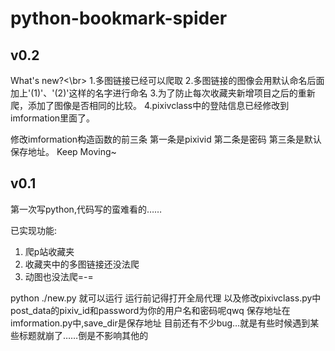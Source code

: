 # python-bookmark-spider

## v0.2
What's new?<\br>
1.多图链接已经可以爬取
2.多图链接的图像会用默认命名后面加上'(1)'、'(2)'这样的名字进行命名
3.为了防止每次收藏夹新增项目之后的重新爬，添加了图像是否相同的比较。
4.pixivclass中的登陆信息已经修改到imformation里面了。

修改imformation构造函数的前三条
第一条是pixivid
第二条是密码
第三条是默认保存地址。
Keep Moving~



## v0.1
第一次写python,代码写的蛮难看的……

已实现功能:
1. 爬p站收藏夹
2. 收藏夹中的多图链接还没法爬
3. 动图也没法爬=-=

python ./new.py 就可以运行
运行前记得打开全局代理
以及修改pixivclass.py中
post_data的pixiv_id和password为你的用户名和密码呢qwq
保存地址在imformation.py中,save_dir是保存地址
目前还有不少bug…就是有些时候遇到某些标题就崩了……倒是不影响其他的
